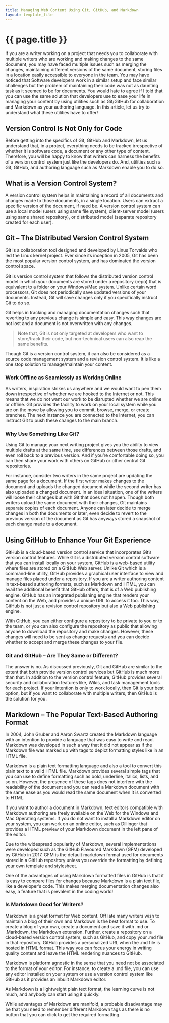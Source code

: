 ```yaml
---
title: Managing Web Content Using Git, GitHub, and Markdown
layout: template_file
---
```



# {{ page.title }}

If you are a writer working on a project that needs you to collaborate with multiple writers who are working and making changes to the same document, you may have faced multiple issues such as merging the changes, maintaining different versions of the same document, storing files in a location easily accessible to everyone in the team. You may have noticed that Software developers work in a similar setup and face similar challenges but the problem of maintaining their code was not as daunting task as it seemed to be for documents. You would hate to agree if I told that you can use the same solution that developers use to ease your life in managing your content by using utilities such as Git/GitHub for collaboration and Markdown as your authoring language.
In this article, let us try to understand what these utilities have to offer!

## Version Control Is Not Only for Code

Before getting into the specifics of Git, GitHub and Markdown, let us understand that, in a project, everything needs to be tracked irrespective of whether it is software code, a document or any other type of content. Therefore, you will be happy to know that writers can harness the benefits of a version control system just like the developers do. And, utilities such a Git, GitHub, and authoring language such as Markdown enable you to do so.

## What is a Version Control System?

A version control system helps in maintaining a record of all documents and changes made to those documents, in a single location. Users can extract a specific version of the document, if need be.  A version control system can use a local model (users using same file system), client-server model (users using same shared repository), or distributed model (separate repository created for each user).

## Git – The Distributed Version Control System

Git is a collaboration tool designed and developed by Linus Torvalds who led the Linux kernel project. Ever since its inception in 2005, Git has been the most popular version control system, and has dominated the version control space.

Git is version control system that follows the distributed version control model in which your documents are stored under a repository (repo) that is equivalent to a folder on your Windows/Mac system. Unlike certain word processors, Git does not periodically save updated versions of your documents. Instead, Git will save changes only if you specifically instruct Git to do so.

Git helps in tracking and managing documentation changes such that reverting to any previous change is simple and easy. This way changes are not lost and a document is not overwritten with any changes.

> Note that, Git is not only targeted at developers who want to store/track their code, but non-technical users can also reap the same benefits.

Though Git is a version control system, it can also be considered as a source code management system and a revision control system. It is like a one stop solution to manage/maintain your content.

### Work Offline as Seamlessly as Working Online

As writers, inspiration strikes us anywhere and we would want to pen them down irrespective of whether we are hooked to the Internet or not. This means that we do not want our work to be disrupted whether we are online or offline. Git provides the facility to work on your local system while you are on the move by allowing you to commit, browse, merge, or create branches. The next instance you are connected to the Internet, you can instruct Git to push these changes to the main branch.

### Why Use Something Like Git?

Using Git to manage your next writing project gives you the ability to view multiple drafts at the same time, see differences between those drafts, and even roll back to a previous version. And if you’re comfortable doing so, you can then share your work with others on GitHub or other central Git repositories.

For instance, consider two writers in the same project are updating the same page for a document. If the first writer makes changes to the document and uploads the changed document while the second writer has also uploaded a changed document. In an ideal situation, one of the writers will loose their changes but with Git that does not happen. Though both writers upload the same document with their changes, Git maintains separate copies of each document. Anyone can later decide to merge changes in both the documents or later, even decide to revert to the previous version of the document as Git has anyways stored a snapshot of each change made to a document.  

## Using GitHub to Enhance Your Git Experience

GitHub is a cloud-based version control service that incorporates Git’s version control features. While Git is a distributed version control software that you can install locally on your system, GitHub is a web-based utility where files are stored on a GitHub Web server. Unlike Git which is a command-line utility, GitHub provides a graphical user interface to view and manage files placed under a repository. If you are a writer authoring content in text-based authoring formats, such as Markdown and HTML, you can avail the additional benefit that GitHub offers, that is of a Web publishing engine. GitHub has an integrated publishing engine that renders your content on the Web, and provides a unique URL to access it too. This way, GitHub is not just a revision control repository but also a Web publishing engine.  

With GitHub, you can either configure a repository to be private to you or to the team, or you can also configure the repository as public that allowing anyone to download the repository and make changes. However, these changes will need to be sent as change requests and you can decide whether to accept and merge these changes to your file.

### Git and GitHub – Are They Same or Different?

The answer is no. As discussed previously, Git and GitHub are similar to the extent that both provide version control services but GitHub is much more than that. In addition to the version control feature, GitHub provides several security and collaboration features like, Wikis, and task management tools for each project. If your intention is only to work locally, then Git is your best option, but if you want to collaborate with multiple writers, then GitHub is the solution for you.


## Markdown – The Popular Text-Based Authoring Format

In 2004, John Gruber and Aaron Swartz created the Markdown language with an intention to provide a language that was easy to write and read. Markdown was developed in such a way that it did not appear as if the Markdown file was marked up with tags to depict formatting styles like in an HTML file.

Markdown is a plain text formatting language and also a tool to convert this plain text to a valid HTML file. Markdown provides several simple tags that you can use to define formatting such as bold, underline, italics, lists, and so on. However, the presence of these tags does not interfere with the readability of the document and you can read a Markdown document with the same ease as you would read the same document when it is converted to HTML.

If you want to author a document in Markdown, text editors compatible with Markdown authoring are freely available on the Web for the Windows and Mac Operating systems. If you do not want to install a Markdown editor on your system, you can work on an online editor, such as Dillinger that provides a HTML preview of your Markdown document in the left pane of the editor.

Due to the widespread popularity of Markdown, several implementations were developed such as the GitHub Flavoured Markdown (GFM) developed by GitHub in 2017. GFM is the default markdown format used for documents stored in a GitHub repository unless you override the formatting by defining your own template and stylesheet.

One of the advantages of using Markdown formatted files in GitHub is that it is easy to compare files for changes because Markdown is a plain text file, like a developer’s code. This makes merging documentation changes also easy, a feature that is prevalent in the coding world!


### Is Markdown Good for Writers?

Markdown is a great format for Web content. Off late many writers wish to maintain a blog of their own and Markdown is the best format to use. To create a blog of your own, create a document and save it with .md or .Markdown, the Markdown extension. Further, create a repository on a cloud-based version control system, such as GitHub, and copy your .md file in that repository. GitHub provides a personalized URL when the .md file is hosted in HTML format. This way you can focus your energy in writing quality content and leave the HTML rendering nuances to GitHub.

Markdown is platform agnostic in the sense that you need not be associated to the format of your editor. For instance, to create a .md file, you can use any editor installed on your system or use a version control system like GitHub as it provides an inbuilt Markdown editor.

As Markdown is a lightweight plain text format, the learning curve is not much, and anybody can start using it quickly.

While advantages of Markdown are manifold, a probable disadvantage may be that you need to remember different Markdown tags as there is no button that you can click to get the required formatting.

